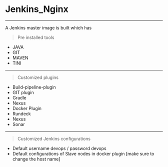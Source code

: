 # Jenkins_Nginx
***
A Jenkins master image is built which has 
> Pre installed tools

* JAVA
* GIT
* MAVEN
* TINI
***
> Customized plugins 

* Build-pipeline-plugin
* GIT plugin
* Gradle
* Nexus
* Docker Plugin
* Rundeck
* Nexus
* Sonar
***
> Customized Jenkins configurations 

* Default username devops / password devops 
* Default configurations of Slave nodes in docker plugin [make sure to change the host name]
